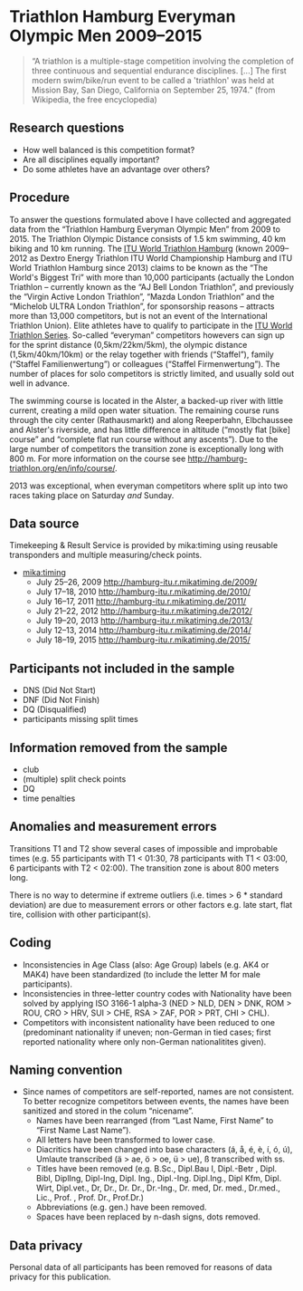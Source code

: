 # Triathlon Hamburg Everyman Olympic Men 2009–2015

> “A triathlon is a multiple-stage competition involving the completion of three continuous and sequential endurance disciplines. [...] The first modern swim/bike/run event to be called a 'triathlon' was held at Mission Bay, San Diego, California on September 25, 1974.” (from Wikipedia, the free encyclopedia) 

## Research questions 

- How well balanced is this competition format?
- Are all disciplines equally important?
- Do some athletes have an advantage over others?

## Procedure 

To answer the questions formulated above I have collected and aggregated data from the “Triathlon Hamburg Everyman Olympic Men” from 2009 to 2015. The Triathlon Olympic Distance consists of 1.5 km swimming, 40 km biking and 10 km running. The [ITU World Triathlon Hamburg](http://hamburg-triathlon.org/) (known 2009–2012 as Dextro Energy Triathlon ITU World Championship Hamburg and ITU World Triathlon Hamburg since 2013)  claims to be known as the “The World's Biggest Tri” with more than 10,000 participants (actually the London Triathlon – currently known as the “AJ Bell London Triathlon”, and previously the “Virgin Active London Triathlon”, “Mazda London Triathlon” and the “Michelob ULTRA London Triathlon”, for sponsorship reasons – attracts more than 13,000 competitors, but is not an event of the International Triathlon Union). Elite athletes have to qualify to participate in the [ITU World Triathlon Series](https://en.wikipedia.org/wiki/ITU_World_Triathlon_Series). So-called “everyman” competitors howevers can sign up for the sprint distance (0,5km/22km/5km), the olympic distance (1,5km/40km/10km) or the relay together with friends (“Staffel”), family (“Staffel Familienwertung”) or colleagues (“Staffel Firmenwertung”). The number of places for solo competitors is strictly limited, and usually sold out well in advance. 

The swimming course is located in the Alster, a backed-up river with little current, creating a mild open water situation. The remaining course runs through the city center (Rathausmarkt) and along Reeperbahn, Elbchaussee and Alster's riverside, and has little difference in altitude (“mostly flat [bike] course” and “complete flat run course without any ascents”). Due to the large number of competitors the transition zone is exceptionally long with 800 m. For more information on the course see http://hamburg-triathlon.org/en/info/course/. 

2013 was exceptional, when everyman competitors where split up into two races taking place on Saturday *and* Sunday. 

## Data source

Timekeeping & Result Service is provided by mika:timing using reusable transponders and multiple measuring/check points. 

- [mika:timing](http://mikatiming.de/)
    - July 25–26, 2009 <http://hamburg-itu.r.mikatiming.de/2009/>
    - July 17–18, 2010 <http://hamburg-itu.r.mikatiming.de/2010/>
    - July 16–17, 2011 <http://hamburg-itu.r.mikatiming.de/2011/>
    - July 21–22, 2012 <http://hamburg-itu.r.mikatiming.de/2012/>
    - July 19–20, 2013 <http://hamburg-itu.r.mikatiming.de/2013/>
    - July 12–13, 2014 <http://hamburg-itu.r.mikatiming.de/2014/>
    - July 18–19, 2015 <http://hamburg-itu.r.mikatiming.de/2015/>

## Participants not included in the sample 
- DNS (Did Not Start) 
- DNF (Did Not Finish) 
- DQ (Disqualified) 
- participants missing split times

## Information removed from the sample 
- club 
- (multiple) split check points 
- DQ 
- time penalties 

## Anomalies and measurement errors 
Transitions T1 and T2 show several cases of impossible and improbable times (e.g. 55 participants with T1 < 01:30, 78 participants with T1 < 03:00, 6 participants with T2 < 02:00). The transition zone is about 800 meters long. 

There is no way to determine if extreme outliers (i.e. times > 6 * standard deviation) are due to measurement errors or other factors e.g. late start, flat tire, collision with other participant(s). 

## Coding 
- Inconsistencies in Age Class (also: Age Group) labels (e.g. AK4 or MAK4) have been standardized (to include the letter M for male participants). 
- Inconsistencies in three-letter country codes with Nationality have been solved by applying ISO 3166-1 alpha-3 (NED > NLD, DEN > DNK, ROM > ROU, CRO > HRV, SUI > CHE, RSA > ZAF, POR > PRT, CHI > CHL). 
- Competitors with inconsistent nationality have been reduced to one (predominant nationality if uneven; non-German in tied cases; first reported nationality where only non-German nationalitites given). 

## Naming convention 
- Since names of competitors are self-reported, names are not consistent. To better recognize competitors between events, the names have been sanitized and stored in the colum “nicename”. 
    - Names have been rearranged (from “Last Name, First Name” to “First Name Last Name”). 
    - All letters have been transformed to lower case. 
    - Diacritics have been changed into base characters (á, å, é, è, í, ó, ú), Umlaute transcribed (ä > ae, ö > oe, ü > ue), ß transcribed with ss. 
    - Titles have been removed (e.g. B.Sc., Dipl.Bau I, Dipl.-Betr , Dipl. Bibl, DiplIng, Dipl-Ing, Dipl. Ing., Dipl.-Ing. Dipl.Ing., Dipl Kfm, Dipl. Wirt, Dipl.vet., Dr, Dr., Dr. Dr., Dr.-Ing., Dr. med, Dr. med., Dr.med., Lic., Prof. , Prof. Dr., Prof.Dr.)
    - Abbreviations (e.g. gen.) have been removed. 
    - Spaces have been replaced by n-dash signs, dots removed. 

## Data privacy 
Personal data of all participants has been removed for reasons of data privacy for this publication. 
